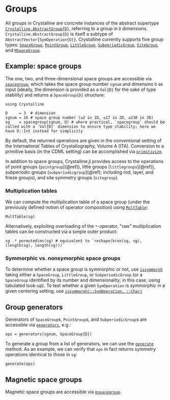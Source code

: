 # Groups
All groups in Crystalline are concrete instances of the abstract supertype [`Crystalline.AbstractGroup{D}`](@ref), referring to a group in `D` dimensions. `Crystalline.AbstractGroup{D}` is itself a subtype of `AbstractVector{SymOperation{D}}`.
Crystalline currently supports five group types: [`SpaceGroup`](@ref), [`PointGroup`](@ref), [`LittleGroup`](@ref), [`SubperiodicGroup`](@ref), [`SiteGroup`](@ref), and [`MSpaceGroup`](@ref).

## Example: space groups

The one, two, and three-dimensional space groups are accessible via [`spacegroup`](@ref), which takes the space group number `sgnum` and dimensino `D` as input (ideally, the dimension is provided as a `Val{D}` for the sake of type stability) and returns a `SpaceGroup{D}` structure:
```@example spacegroup
using Crystalline

D     = 3  # dimension
sgnum = 16 # space group number (≤2 in 1D, ≤17 in 2D, ≤230 in 3D)
sg    = spacegroup(sgnum, D) # where practical, `spacegroup` should be called with a `Val{D}` dimension to ensure type stability; here we have D::Int instead for simplicity
```
By default, the returned operations are given in the conventional setting of the International Tables of Crystallography, Volume A (ITA). Conversion to a primitive basis (in the CDML setting) can be accomplished via [`primitivize`](@ref).

In addition to space groups, Crystalline.jl provides access to the operations of point groups (`pointgroup`](@ref)), little groups (`littlegroups`](@ref)), subperiodic groups (`subperiodicgroup`](@ref); including rod, layer, and frieze groups), and site symmetry groups (`sitegroup`).

### Multiplication tables
We can compute the multiplication table of a space group (under the previously defined notion of operator composition) using [`MultTable`](@ref):
```@example spacegroup
MultTable(sg)
```

Alternatively, exploiting overloading of the `*`-operator, "raw" multiplication tables can be constructed via a simple outer product:
```@example spacegroup
sg .* permutedims(sg) # equivalent to `reshape(kron(sg, sg), (length(sg), length(sg)))`
```

### Symmorphic vs. nonsymorphic space groups
To determine whether a space group is symmorphic or not, use [`issymmorph`](@ref) taking either a `SpaceGroup`, `LittleGroup`, or `SubperiodicGroup` (or a `SpaceGroup` identified by its number and dimensionality; in this case, using tabulated look-up).
To test whether a given `SymOperation` is symmorphic in a given centering setting, use [`issymmorph(::SymOperation, ::Char)`](@ref)

## Group generators
Generators of `SpaceGroup`s, `PointGroup`s, and `SubperiodicGroup`s are accessible via [`generators`](@ref), e.g.:
```@example spacegroup
ops = generators(sgnum, SpaceGroup{D})
```

To generate a group from a list of generators, we can use the [`generate`](@ref) method. As an example, we can verify that `ops` in fact returns symmetry operations identical to those in `sg`:
```@example spacegroup
generate(ops)
```

## Magnetic space groups
Magnetic space groups are accessible via [`mspacegroup`](@ref).
